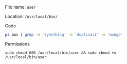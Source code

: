 File name: `aser`

Location: `/usr/local/bin/`

Code

```bash
ps aux | grep -e 'syncthing' -e 'duplicati' -e 'mongo'
```

Permissions

`sudo chmod 000 /usr/local/bin/aser && sudo chmod +x /usr/local/bin/aser`